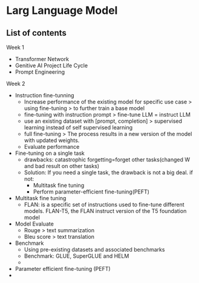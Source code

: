 # Larg Language Model  
## List of contents  
Week 1  
* Transformer Network
* Genitive AI Project Life Cycle
* Prompt Engineering
  
Week 2
* Instruction fine-tunning
  * Increase performance of the existing model for specific use case > using fine-tuning > to further train a base model
  * fine-tuning with instruction prompt > fine-tune LLM = instruct LLM
  * use an existing dataset with [prompt, completion] > supervised learning instead of self supervised learning
  * full fine-tuning > The process results in a new version of the model with updated weights.
  * Evaluate performance
* Fine-tuning on a single task
  * drawbacks: catastrophic forgetting=forget other tasks(changed W and bad result on other tasks)
  * Solution: If you need a single task, the drawback is not a big deal. if not:
    * Multitask fine tuning
    * Perform parameter-efficient fine-tuning(PEFT)
* Multitask fine tuning
  * FLAN: is a specific set of instructions used to fine-tune different models. FLAN-T5, the FLAN instruct version of the T5 foundation model
* Model Evaluate
  * Rouge > text summarization
  * Bleu score > text translation
* Benchmark
  * Using pre-existing datasets and associated benchmarks
  * Benchmark: GLUE, SuperGLUE and HELM
  * 
* Parameter efficient fine-tuning (PEFT)
* 
